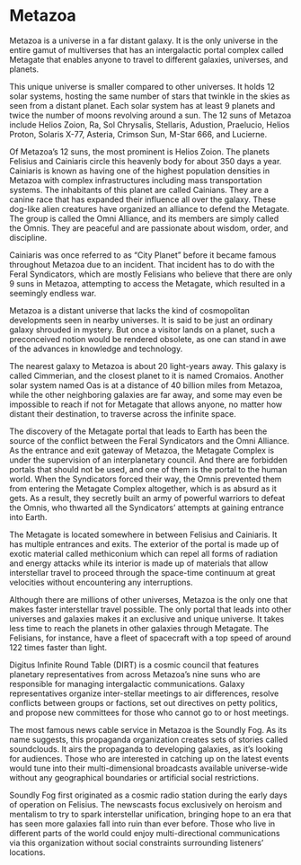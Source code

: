 # Metazoa

Metazoa is a universe in a far distant galaxy. It is the only universe in the entire gamut of multiverses that has an intergalactic portal complex called Metagate that enables anyone to travel to different galaxies, universes, and planets.

This unique universe is smaller compared to other universes. It holds 12 solar systems, hosting the same number of stars that twinkle in the skies as seen from a distant planet. Each solar system has at least 9 planets and twice the number of moons revolving around a sun. The 12 suns of Metazoa include Helios Zoion, Ra, Sol Chrysalis, Stellaris, Adustion, Praelucio, Helios Proton, Solaris X-77, Asteria, Crimson Sun, M-Star 666, and Lucierne.

Of Metazoa’s 12 suns, the most prominent is Helios Zoion. The planets Felisius and Cainiaris circle this heavenly body for about 350 days a year. Cainiaris is known as having one of the highest population densities in Metazoa with complex infrastructures including mass transportation systems. The inhabitants of this planet are called Cainians. They are a canine race that has expanded their influence all over the galaxy. These dog-like alien creatures have organized an alliance to defend the Metagate. The group is called the Omni Alliance, and its members are simply called the Omnis. They are peaceful and are passionate about wisdom, order, and discipline.

Cainiaris was once referred to as “City Planet” before it became famous throughout Metazoa due to an incident. That incident has to do with the Feral Syndicators, which are mostly Felisians who believe that there are only 9 suns in Metazoa, attempting to access the Metagate, which resulted in a seemingly endless war.

Metazoa is a distant universe that lacks the kind of cosmopolitan developments seen in nearby universes. It is said to be just an ordinary galaxy shrouded in mystery. But once a visitor lands on a planet, such a preconceived notion would be rendered obsolete, as one can stand in awe of the advances in knowledge and technology.

The nearest galaxy to Metazoa is about 20 light-years away. This galaxy is called Cimmerian, and the closest planet to it is named Cromaios. Another solar system named Oas is at a distance of 40 billion miles from Metazoa, while the other neighboring galaxies are far away, and some may even be impossible to reach if not for Metagate that allows anyone, no matter how distant their destination, to traverse across the infinite space.

The discovery of the Metagate portal that leads to Earth has been the source of the conflict between the Feral Syndicators and the Omni Alliance. As the entrance and exit gateway of Metazoa, the Metagate Complex is under the supervision of an interplanetary council. And there are forbidden portals that should not be used, and one of them is the portal to the human world. When the Syndicators forced their way, the Omnis prevented them from entering the Metagate Complex altogether, which is as absurd as it gets. As a result, they secretly built an army of powerful warriors to defeat the Omnis, who thwarted all the Syndicators’ attempts at gaining entrance into Earth.

The Metagate is located somewhere in between Felisius and Cainiaris. It has multiple entrances and exits. The exterior of the portal is made up of exotic material called methiconium which can repel all forms of radiation and energy attacks while its interior is made up of materials that allow interstellar travel to proceed through the space-time continuum at great velocities without encountering any interruptions.

Although there are millions of other universes, Metazoa is the only one that makes faster interstellar travel possible. The only portal that leads into other universes and galaxies makes it an exclusive and unique universe. It takes less time to reach the planets in other galaxies through Metagate. The Felisians, for instance, have a fleet of spacecraft with a top speed of around 122 times faster than light.

Digitus Infinite Round Table (DIRT) is a cosmic council that features planetary representatives from across Metazoa’s nine suns who are responsible for managing intergalactic communications. Galaxy representatives organize inter-stellar meetings to air differences, resolve conflicts between groups or factions, set out directives on petty politics, and propose new committees for those who cannot go to or host meetings.

The most famous news cable service in Metazoa is the Soundly Fog. As its name suggests, this propaganda organization creates sets of stories called soundclouds. It airs the propaganda to developing galaxies, as it’s looking for audiences. Those who are interested in catching up on the latest events would tune into their multi-dimensional broadcasts available universe-wide without any geographical boundaries or artificial social restrictions.

Soundly Fog first originated as a cosmic radio station during the early days of operation on Felisius. The newscasts focus exclusively on heroism and mentalism to try to spark interstellar unification, bringing hope to an era that has seen more galaxies fall into ruin than ever before. Those who live in different parts of the world could enjoy multi-directional communications via this organization without social constraints surrounding listeners’ locations.

